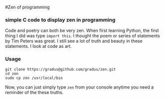 #Zen of programming

### simple C code to display zen in programming
 
Code and poetry can both be very zen.
When first learning Python, the first thing I did was type `import this`.
I thought the poem or series of statements by Tim Peters was great.
I still see a lot of truth and beauty in these statements.
I look at code as art.

### Usage

    git clone https://gradus@github.com/gradus/zen.git
    cd zen
    sudo cp zen /usr/local/bin
    
Now, you can just simply type `zen` from your console anytime you need a reminder of the these truths.
